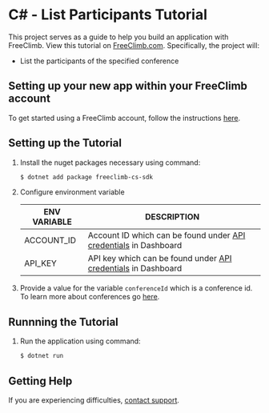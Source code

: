 # C# - List Participants Tutorial

This project serves as a guide to help you build an application with FreeClimb. View this tutorial on [FreeClimb.com](https://docs.freeclimb.com/docs/list-conference-participants#section-c). Specifically, the project will:

- List the participants of the specified conference

## Setting up your new app within your FreeClimb account

To get started using a FreeClimb account, follow the instructions [here](https://docs.freeclimb.com/docs/getting-started-with-freeclimb).

## Setting up the Tutorial

1. Install the nuget packages necessary using command:

   ```bash
   $ dotnet add package freeclimb-cs-sdk
   ```

2. Configure environment variable

   | ENV VARIABLE            | DESCRIPTION                                                                                                                                                                             |
   | ----------------------- | --------------------------------------------------------------------------------------------------------------------------------------------------------------------------------------- |
   | ACCOUNT_ID              | Account ID which can be found under [API credentials](https://www.freeclimb.com/dashboard/portal/account/authentication) in Dashboard                                                         |
   | API_KEY              | API key which can be found under [API credentials](https://www.freeclimb.com/dashboard/portal/account/authentication) in Dashboard                                               |

3. Provide a value for the variable `conferenceId` which is a conference id. To learn more about conferences go [here](https://docs.freeclimb.com/reference/conferences-2).

## Runnning the Tutorial

1. Run the application using command:

   ```bash
   $ dotnet run
   ```


## Getting Help

If you are experiencing difficulties, [contact support](https://freeclimb.com/support).
